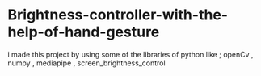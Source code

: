 # Brightness-controller-with-the-help-of-hand-gesture
i made this project by using some of the libraries of python like ; openCv , numpy , mediapipe , screen_brightness_control
